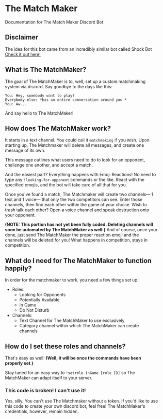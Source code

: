 # The Match Maker

Documentation for The Match Maker Discord Bot

## Disclaimer

The idea for this bot came from an incredibly similar bot called Shock Bot [Check it out here!](https://github.com/jon12156/shockbot)

## What is The MatchMaker?

The goal of The MatchMaker is to, well, set up a custom matchmaking system via discord. Say goodbye to the days like this:

```
You: Hey, somebody want to play?
Everybody else: *has an entire conversation around you *
You: Aw...
```

And say hello to The MatchMaker!

## How does The MatchMaker work?

It starts in a text channel. You could call it `matchmaking` if you wish. Upon starting up, The Matchmaker will delete all messages, and create one message of its own.

This message outlines what users need to do to look for an opponent, challenge one another, and accept a match. 

And the easiest part? Everything happens with Emoji Reactions! No need to type any `!looking-for-opponent` commands or the like. React with the specified emojis, and the bot will take care of all that for you.

Once you've found a match, The Matchmaker will create two channels— 1 text and 1 voice— that only the two competitors can see.
Enter those channels, then find each other within the game of your choice. Wish to trash talk each other? Open a voice channel and speak destruction onto your opponent.

**(NOTE: This portion has not yet been fully coded. Deleting channels will soon be automated by The MatchMaker as well.)**
And of course, once your done, just send The MatchMaker the proper reaction emoji and the channels will be deleted for you! What happens in competition, stays in competition.

## What do I need for The MatchMaker to function happily?

In order for the matchmaker to work, you need a few things set up:
* Roles:
  * Looking for Opponents
  * Potentially Available
  * In Game
  * Do Not Disturb
* Channels:
  * Text Channel for The MatchMaker to use exclusively
  * Category channel within which The MatchMaker can create channels

## How do I set these roles and channels?

That's easy as well! **(Well, it will be once the commands have been properly set.)**

Stay tuned for an easy way to `!setrole inGame [role ID]` so The MatchMaker can adapt itself to your server.

### This code is broken! I can't use it!

Yes, silly. You can't use The Matchmaker without a token. If you'd like to use this code to create your own discord bot, feel free! The MatchMaker's credentials, however, remain hidden.